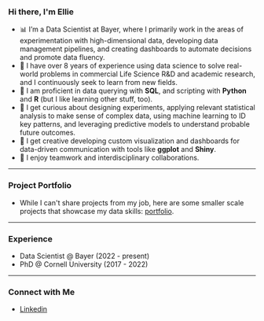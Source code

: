 ### Hi there, I'm Ellie  

- 📊 I’m a Data Scientist at Bayer, where I primarily work in the areas of experimentation with high-dimensional data, developing data management pipelines, and creating dashboards to automate decisions and promote data fluency.  
- 💼 I have over 8 years of experience using data science to solve real-world problems in commercial Life Science R&D and academic research, and I continuously seek to learn from new fields.  
- 🚀 I am proficient in data querying with **SQL**, and scripting with **Python** and **R** (but I like learning other stuff, too).  
- 🧠 I get curious about designing experiments, applying relevant statistical analysis to make sense of complex data, using machine learning to ID key patterns, and leveraging predictive models to understand probable future outcomes.  
- 🎨 I get creative developing custom visualization and dashboards for data-driven communication with tools like **ggplot** and **Shiny**.  
- 🤗 I enjoy teamwork and interdisciplinary collaborations.
  
***  

### Project Portfolio

* While I can't share projects from my job, here are some smaller scale projects that showcase my data skills: [portfolio](https://github.com/etaagen/Portfolio/blob/main/README.md).  

***

###  Experience  

- Data Scientist @ Bayer (2022 - present)
- PhD @ Cornell University (2017 - 2022)  

***

### Connect with Me

* [Linkedin](https://www.linkedin.com/in/ellie-taagen/)
